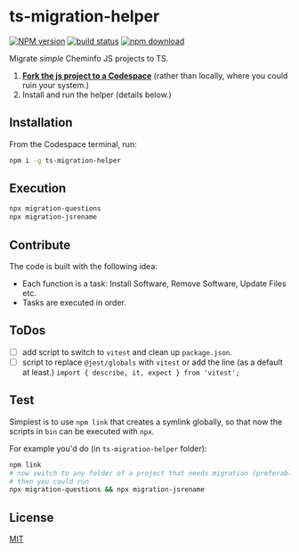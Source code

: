 # ts-migration-helper

[![NPM version][npm-image]][npm-url]
[![build status][ci-image]][ci-url]
[![npm download][download-image]][download-url]

Migrate _simple_ Cheminfo JS projects to TS. 

1. **[Fork the js project to a Codespace](https://github.com/codespaces/new)** (rather than locally, where you could ruin your system.)
2. Install and run the helper (details below.) 

## Installation

From the Codespace terminal, run: 
```bash
npm i -g ts-migration-helper
```

## Execution

```bash
npx migration-questions
npx migration-jsrename
```

## Contribute

The code is built with the following idea:

- Each function is a task: Install Software, Remove Software, Update Files etc.
- Tasks are executed in order.

## ToDos

- [ ] add script to switch to `vitest` and clean up `package.json`.
- [ ] script to replace `@jest/globals` with `vitest` or add the line (as a default at least.) `import { describe, it, expect } from 'vitest';`

## Test
Simplest is to use `npm link` that creates a symlink globally, so that now the scripts in `bin` can be executed with `npx`.

For example you'd do (in `ts-migration-helper` folder):
```bash
npm link
# now switch to any folder of a project that needs migration (preferably a test project.)
# then you could run
npx migration-questions && npx migration-jsrename
```
## License

[MIT](./LICENSE)

[npm-image]: https://img.shields.io/npm/v/ts-migration-helper.svg
[npm-url]: https://www.npmjs.com/package/ts-migration-helper
[ci-image]: https://github.com/santimirandarp/ts-migration-helper/workflows/Node.js%20CI/badge.svg?branch=main
[ci-url]: https://github.com/santimirandarp/ts-migration-helper/actions?query=workflow%3A%22Node.js+CI%22
[download-image]: https://img.shields.io/npm/dm/ts-migration-helper.svg
[download-url]: https://www.npmjs.com/package/ts-migration-helper
